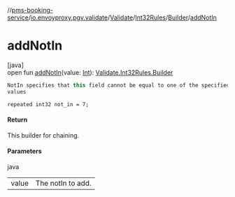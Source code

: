//[pms-booking-service](../../../../../index.md)/[io.envoyproxy.pgv.validate](../../../index.md)/[Validate](../../index.md)/[Int32Rules](../index.md)/[Builder](index.md)/[addNotIn](add-not-in.md)

# addNotIn

[java]\
open fun [addNotIn](add-not-in.md)(value: [Int](https://kotlinlang.org/api/core/kotlin-stdlib/kotlin/-int/index.html)): [Validate.Int32Rules.Builder](index.md)

```kotlin
NotIn specifies that this field cannot be equal to one of the specified
values

```
`repeated int32 not_in = 7;`

#### Return

This builder for chaining.

#### Parameters

java

| | |
|---|---|
| value | The notIn to add. |